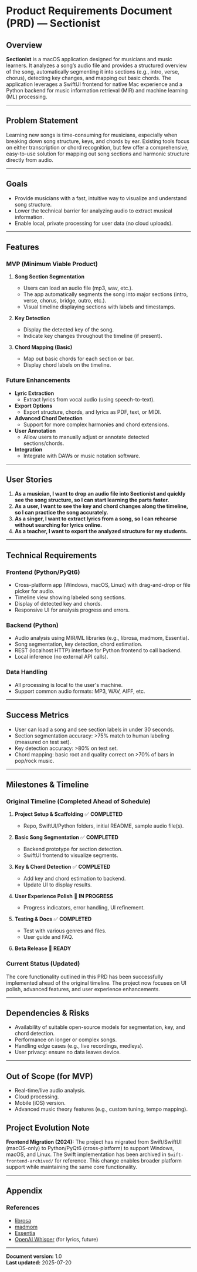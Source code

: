 # Product Requirements Document (PRD) — Sectionist

## Overview

**Sectionist** is a macOS application designed for musicians and music learners. It analyzes a song’s audio file and provides a structured overview of the song, automatically segmenting it into sections (e.g., intro, verse, chorus), detecting key changes, and mapping out basic chords. The application leverages a SwiftUI frontend for native Mac experience and a Python backend for music information retrieval (MIR) and machine learning (ML) processing.

---

## Problem Statement

Learning new songs is time-consuming for musicians, especially when breaking down song structure, keys, and chords by ear. Existing tools focus on either transcription or chord recognition, but few offer a comprehensive, easy-to-use solution for mapping out song sections and harmonic structure directly from audio.

---

## Goals

- Provide musicians with a fast, intuitive way to visualize and understand song structure.
- Lower the technical barrier for analyzing audio to extract musical information.
- Enable local, private processing for user data (no cloud uploads).

---

## Features

### MVP (Minimum Viable Product)

1. **Song Section Segmentation**
   - Users can load an audio file (mp3, wav, etc.).
   - The app automatically segments the song into major sections (intro, verse, chorus, bridge, outro, etc.).
   - Visual timeline displaying sections with labels and timestamps.

2. **Key Detection**
   - Display the detected key of the song.
   - Indicate key changes throughout the timeline (if present).

3. **Chord Mapping (Basic)**
   - Map out basic chords for each section or bar.
   - Display chord labels on the timeline.

### Future Enhancements

- **Lyric Extraction**
  - Extract lyrics from vocal audio (using speech-to-text).
- **Export Options**
  - Export structure, chords, and lyrics as PDF, text, or MIDI.
- **Advanced Chord Detection**
  - Support for more complex harmonies and chord extensions.
- **User Annotation**
  - Allow users to manually adjust or annotate detected sections/chords.
- **Integration**
  - Integrate with DAWs or music notation software.

---

## User Stories

1. **As a musician, I want to drop an audio file into Sectionist and quickly see the song structure, so I can start learning the parts faster.**
2. **As a user, I want to see the key and chord changes along the timeline, so I can practice the song accurately.**
3. **As a singer, I want to extract lyrics from a song, so I can rehearse without searching for lyrics online.**
4. **As a teacher, I want to export the analyzed structure for my students.**

---

## Technical Requirements

### Frontend (Python/PyQt6)
- Cross-platform app (Windows, macOS, Linux) with drag-and-drop or file picker for audio.
- Timeline view showing labeled song sections.
- Display of detected key and chords.
- Responsive UI for analysis progress and errors.

### Backend (Python)
- Audio analysis using MIR/ML libraries (e.g., librosa, madmom, Essentia).
- Song segmentation, key detection, chord estimation.
- REST (localhost HTTP) interface for Python frontend to call backend.
- Local inference (no external API calls).

### Data Handling
- All processing is local to the user's machine.
- Support common audio formats: MP3, WAV, AIFF, etc.

---

## Success Metrics

- User can load a song and see section labels in under 30 seconds.
- Section segmentation accuracy: >75% match to human labeling (measured on test set).
- Key detection accuracy: >80% on test set.
- Chord mapping: basic root and quality correct on >70% of bars in pop/rock music.

---

## Milestones & Timeline

### Original Timeline (Completed Ahead of Schedule)

1. **Project Setup & Scaffolding** ✅ **COMPLETED**
   - Repo, SwiftUI/Python folders, initial README, sample audio file(s).

2. **Basic Song Segmentation** ✅ **COMPLETED**
   - Backend prototype for section detection.
   - SwiftUI frontend to visualize segments.

3. **Key & Chord Detection** ✅ **COMPLETED**  
   - Add key and chord estimation to backend.
   - Update UI to display results.

4. **User Experience Polish** 🚧 **IN PROGRESS**
   - Progress indicators, error handling, UI refinement.

5. **Testing & Docs** ✅ **COMPLETED**
   - Test with various genres and files.
   - User guide and FAQ.

6. **Beta Release** 🚀 **READY**

### Current Status (Updated)
The core functionality outlined in this PRD has been successfully implemented ahead of the original timeline. The project now focuses on UI polish, advanced features, and user experience enhancements.

---

## Dependencies & Risks

- Availability of suitable open-source models for segmentation, key, and chord detection.
- Performance on longer or complex songs.
- Handling edge cases (e.g., live recordings, medleys).
- User privacy: ensure no data leaves device.

---

## Out of Scope (for MVP)

- Real-time/live audio analysis.
- Cloud processing.
- Mobile (iOS) version.
- Advanced music theory features (e.g., custom tuning, tempo mapping).

## Project Evolution Note

**Frontend Migration (2024):** The project has migrated from Swift/SwiftUI (macOS-only) to Python/PyQt6 (cross-platform) to support Windows, macOS, and Linux. The Swift implementation has been archived in `Swift-frontend-archived/` for reference. This change enables broader platform support while maintaining the same core functionality.

---

## Appendix

### References

- [librosa](https://librosa.org/)
- [madmom](https://github.com/CPJKU/madmom)
- [Essentia](https://essentia.upf.edu/)
- [OpenAI Whisper](https://github.com/openai/whisper) (for lyrics, future)

---

**Document version:** 1.0  
**Last updated:** 2025-07-20
